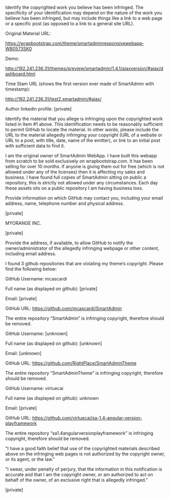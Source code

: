 Identify the copyrighted work you believe has been infringed. The specificity of your identification
may depend on the nature of the work you believe has been infringed, but may include things like
a link to a web page or a specific post (as opposed to a link to a general site URL).

Original Material URL:

https://wrapbootstrap.com/theme/smartadmin­responsive­webapp­WB0573SK0

Demo:

http://192.241.236.31/themes/preview/smartadmin/1.4.1/ajaxversion/#ajax/dashboard.html

Time Stam URL (shows the first version ever made of SmartAdmin with timestamp):

http://192.241.236.31/test2.smartadmin/#ajax/

Author linkedin profile: [private]

Identify the material that you allege is infringing upon the copyrighted work listed in Item #1
above. This identification needs to be reasonably sufficient to permit GitHub to locate the
material. In other words, please include the URL to the material allegedly infringing your
copyright (URL of a website or URL to a post, with title, date, name of the emitter), or link to an
initial post with sufficient data to find it.

I am the original owner of SmartAdmin WebApp. I have built this webapp from scratch to be sold
exclusively on wrapbootstrap.com. It has been selling for over 10 months. If anyone is giving
them out for free (which is not allowed under any of the licenses) then it is affecting my sales
and business. I have found full copies of SmartAdmin sitting on public a repository, this is strictly
not allowed under any circumstances. Each day these assets sits on a public repository I am
having business loss.

Provide information on which GitHub may contact you, including your email address, name,
telephone number and physical address.

[private]

MYORANGE INC.

[private]

Provide the address, if available, to allow GitHub to notify the owner/administrator of the
allegedly infringing webpage or other content, including email address.

I found 3 github repositories that are violating my theme’s copyright. Please find the following
below:

GitHub Username: mcascardi

Full name (as displayed on github): [private]

Email: [private]

GitHub URL: https://github.com/mcascardi/SmartAdmin

The entire repository “SmartAdmin” is infringing copyright, therefore should be
removed.

GitHub Username: [unknown]

Full name (as displayed on github): [unknown]

Email: [unknown]

GitHub URL: https://github.com/RightPlace/SmartAdminTheme

The entire repository “SmartAdminTheme” is infringing copyright, therefore should be
removed.

GitHub Username: virtuecai

Full name (as displayed on github): unknown

Email: [private]

GitHub URL: https://github.com/virtuecai/sa-1.4-angular-version-playframework

The entire repository “sa­1.4­angular­version­playframework” is infringing copyright,
therefore should be removed.

"I have a good faith belief that use of the copyrighted materials described above on the infringing
web pages is not authorized by the copyright owner, or its agent, or the law."

"I swear, under penalty of perjury, that the information in this notification is accurate and that I am
the copyright owner, or am authorized to act on behalf of the owner, of an exclusive right that is
allegedly infringed."

[private]
